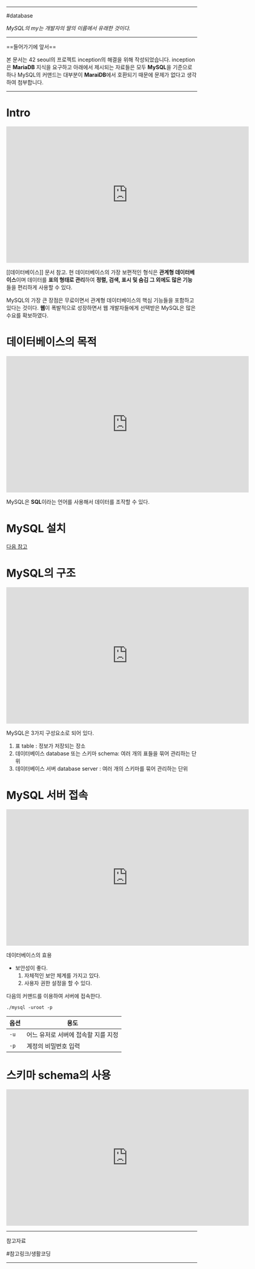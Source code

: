 
---

#database

*MySQL의 my는 개발자의 딸의 이름에서 유래한 것이다.*

---

==들어가기에 앞서==

본 문서는 42 seoul의 프로젝트 inception의 해결을 위해 작성되었습니다. inception은 **MariaDB** 지식을 요구하고 아래에서 제시되는 자료들은 모두 **MySQL**을 기준으로 하나 MySQL의 커맨드는 대부분이 **MaraiDB**에서 호환되기 때문에 문제가 없다고 생각하여 첨부합니다.

---

# Intro

<iframe width="640" height="360" src="https://www.youtube.com/embed/h_XDmyz--0w" title="DATABASE2 MySQL - 1.수업소개" frameborder="0" allow="accelerometer; autoplay; clipboard-write; encrypted-media; gyroscope; picture-in-picture; web-share" referrerpolicy="strict-origin-when-cross-origin" allowfullscreen></iframe>

[[데이터베이스]] 문서 참고.
현 데이터베이스의 가장 보편적인 형식은 **관계형 데이터베이스**이며 데이터를 **표의 형태로 관리**하여 **정렬, 검색, 표시 및 숨김 그 외에도 많은 기능**들을 편리하게 사용할 수 있다.

MySQL의 가장 큰 장점은 무료이면서 관계형 데이터베이스의 핵심 기능들을 포함하고 있다는 것이다. **웹**이 폭발적으로 성장하면서 웹 개발자들에게 선택받은 MySQL은 많은 수요를 확보하였다.

# 데이터베이스의 목적

<iframe width="640" height="360" src="https://www.youtube.com/embed/l3jMQh-NqLY" title="DATABASE2 MySQL - 2.데이터베이스의 목적" frameborder="0" allow="accelerometer; autoplay; clipboard-write; encrypted-media; gyroscope; picture-in-picture; web-share" referrerpolicy="strict-origin-when-cross-origin" allowfullscreen></iframe>

MySQL은 **SQL**이라는 언어를 사용해서 데이터를 조작할 수 있다.

# MySQL 설치

[다음 참고](https://opentutorials.org/course/3161/19532)

# MySQL의 구조

<iframe width="640" height="360" src="https://www.youtube.com/embed/IWEa4DN_1Yk" title="DATABASE2 MySQL - 4.MySQL의 구조" frameborder="0" allow="accelerometer; autoplay; clipboard-write; encrypted-media; gyroscope; picture-in-picture; web-share" referrerpolicy="strict-origin-when-cross-origin" allowfullscreen></iframe>

MySQL은 3가지 구성요소로 되어 있다.

1. 표 table : 정보가 저장되는 장소
2. 데이터베이스 database 또는 스키마 schema: 여러 개의 표들을 묶어 관리하는 단위
3. 데이터베이스 서버 database server : 여러 개의 스키마를 묶어 관리하는 단위

# MySQL 서버 접속

<iframe width="640" height="360" src="https://www.youtube.com/embed/bzhFcbin8_g" title="DATABASE2 MySQL - 5.서버접속" frameborder="0" allow="accelerometer; autoplay; clipboard-write; encrypted-media; gyroscope; picture-in-picture; web-share" referrerpolicy="strict-origin-when-cross-origin" allowfullscreen></iframe>

데이터베이스의 효용

- 보안성이 좋다.
	1. 자체적인 보안 체계를 가지고 있다.
	2. 사용자 권한 설정을 할 수 있다.

다음의 커맨드를 이용하여 서버에 접속한다.

`./mysql -uroot -p`

| 옵션 | 용도                                |
| ---- | ----------------------------------- |
| `-u` | 어느 유저로 서버에 접속할 지를 지정 |
| `-p` | 계정의 비밀번호 입력                | 

# 스키마 schema의 사용

 <iframe width="640" height="360" src="https://www.youtube.com/embed/9stHa3mRbNI" title="DATABASE2 MySQL - 6. 스키마의 사용" frameborder="0" allow="accelerometer; autoplay; clipboard-write; encrypted-media; gyroscope; picture-in-picture; web-share" referrerpolicy="strict-origin-when-cross-origin" allowfullscreen></iframe>



---

참고자료

#참고링크/생활코딩 

---